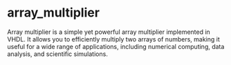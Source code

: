 # array_multiplier
Array multiplier is a simple yet powerful array multiplier implemented in VHDL. It allows you to efficiently multiply two arrays of numbers, making it useful for a wide range of applications, including numerical computing, data analysis, and scientific simulations.
